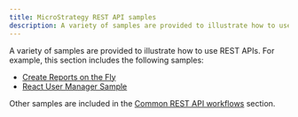 ```yaml
---
title: MicroStrategy REST API samples
description: A variety of samples are provided to illustrate how to use REST APIs
---
```


A variety of samples are provided to illustrate how to use REST APIs. For example, this section includes the following samples:

- [Create Reports on the Fly](./create-reports-on-the-fly.md)
- [React User Manager Sample](./react-user-manage-sample.md)

Other samples are included in the [Common REST API workflows](../common-workflows/) section.
